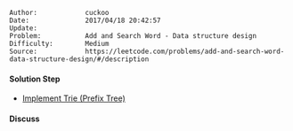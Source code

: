 
    Author:            cuckoo
    Date:              2017/04/18 20:42:57
    Update:            
    Problem:           Add and Search Word - Data structure design
    Difficulty:        Medium
    Source:            https://leetcode.com/problems/add-and-search-word-data-structure-design/#/description

#### Solution Step
 - [Implement Trie (Prefix Tree)](https://leetcode.com/problems/implement-trie-prefix-tree/#/description)

#### Discuss
